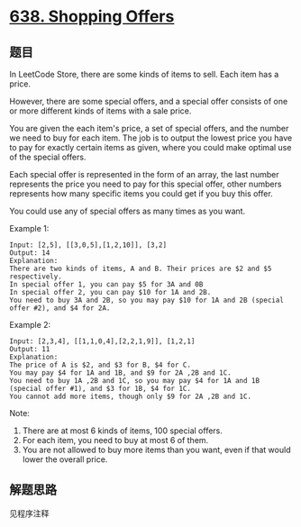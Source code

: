 # [638. Shopping Offers](https://leetcode.com/problems/shopping-offers/)

## 题目

In LeetCode Store, there are some kinds of items to sell. Each item has a price.

However, there are some special offers, and a special offer consists of one or more different kinds of items with a sale price.

You are given the each item's price, a set of special offers, and the number we need to buy for each item. The job is to output the lowest price you have to pay for exactly certain items as given, where you could make optimal use of the special offers.

Each special offer is represented in the form of an array, the last number represents the price you need to pay for this special offer, other numbers represents how many specific items you could get if you buy this offer.

You could use any of special offers as many times as you want.

Example 1:

```text
Input: [2,5], [[3,0,5],[1,2,10]], [3,2]
Output: 14
Explanation:
There are two kinds of items, A and B. Their prices are $2 and $5 respectively.
In special offer 1, you can pay $5 for 3A and 0B
In special offer 2, you can pay $10 for 1A and 2B.
You need to buy 3A and 2B, so you may pay $10 for 1A and 2B (special offer #2), and $4 for 2A.
```

Example 2:

```text
Input: [2,3,4], [[1,1,0,4],[2,2,1,9]], [1,2,1]
Output: 11
Explanation:
The price of A is $2, and $3 for B, $4 for C.
You may pay $4 for 1A and 1B, and $9 for 2A ,2B and 1C.
You need to buy 1A ,2B and 1C, so you may pay $4 for 1A and 1B (special offer #1), and $3 for 1B, $4 for 1C.
You cannot add more items, though only $9 for 2A ,2B and 1C.
```

Note:

1. There are at most 6 kinds of items, 100 special offers.
1. For each item, you need to buy at most 6 of them.
1. You are not allowed to buy more items than you want, even if that would lower the overall price.

## 解题思路

见程序注释
